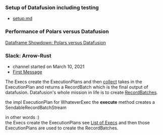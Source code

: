 
### Setup of Datafusion including testing

* [setup.md](./setup.md)

### Performance of Polars versus Datafusion

[Dataframe Showdown: Polars versus Datafusion](https://www.confessionsofadataguy.com/dataframe-showdown-polars-vs-spark-vs-pandas-vs-datafusion-guess-who-wins/)

### Slack: Arrow-Rust

* channel started on March 10, 2021
* [First Message](https://the-asf.slack.com/archives/C01QUFS30TD/p1615401105000200)


The Execs create the ExecutionPlans and then [collect](https://github.com/apache/arrow-datafusion/blob/master/datafusion/core/src/physical_plan/mod.rs) takes in the ExecutionPlan and returns a RecordBatch which is the final output of datafusion. Datafusion's whole mission in life is to create [RecordBatches](https://docs.rs/arrow/latest/arrow/record_batch/struct.RecordBatch.html).

the impl ExecutionPlan for WhateverExec the **execute** method creates a SendableRecordBatchStream

in other words :)   
the Execs create the ExecutionPlans see  [List of Execs](https://docs.rs/datafusion/latest/datafusion/index.html#physical-plan)
and then those ExecutionPlans are used to create the RecordBatches.
